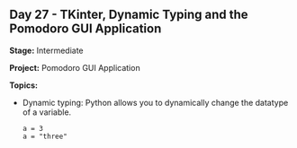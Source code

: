 ## Day 27 - TKinter, Dynamic Typing and the Pomodoro GUI Application

**Stage:** Intermediate

**Project:** Pomodoro GUI Application

**Topics:**
* Dynamic typing: Python allows you to dynamically change the datatype of a variable.
  ```
  a = 3
  a = "three"
  ```